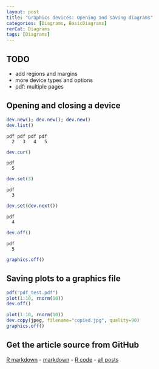 ```yaml
---
layout: post
title: "Graphics devices: Opening and saving diagrams"
categories: [Diagrams, BasicDiagrams]
rerCat: Diagrams
tags: [Diagrams]
---
```





TODO
-------------------------

 - add regions and margins
 - more device types and options
 - pdf: multiple pages

Opening and closing a device
-------------------------


```r
dev.new(); dev.new(); dev.new()
dev.list()
```

```
pdf pdf pdf pdf 
  2   3   4   5 
```

```r
dev.cur()
```

```
pdf 
  5 
```

```r
dev.set(3)
```

```
pdf 
  3 
```

```r
dev.set(dev.next())
```

```
pdf 
  4 
```

```r
dev.off()
```

```
pdf 
  5 
```

```r
graphics.off()
```


Saving plots to a graphics file
-------------------------


```r
pdf("pdf_test.pdf")
plot(1:10, rnorm(10))
dev.off()
```



```r
plot(1:10, rnorm(10))
dev.copy(jpeg, filename="copied.jpg", quality=90)
graphics.off()
```


Get the article source from GitHub
----------------------------------------------

[R markdown](https://github.com/dwoll/RExRepos/raw/master/Rmd/diagDevice.Rmd) - [markdown](https://github.com/dwoll/RExRepos/raw/master/md/diagDevice.md) - [R code](https://github.com/dwoll/RExRepos/raw/master/R/diagDevice.R) - [all posts](https://github.com/dwoll/RExRepos/)
